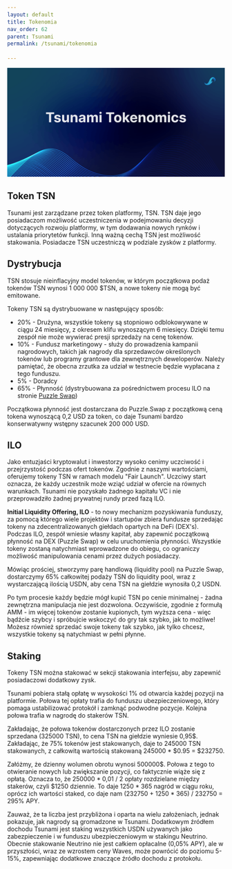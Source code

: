 ```yaml
---
layout: default
title: Tokenomia
nav_order: 62
parent: Tsunami
permalink: /tsunami/tokenomia

---
```


![tokenomics](/images/tokenomics.png)

## Token TSN

Tsunami jest zarządzane przez token platformy, TSN. TSN daje jego posiadaczom możliwość uczestniczenia w podejmowaniu decyzji dotyczących rozwoju platformy, w tym dodawania nowych rynków i ustalania priorytetów funkcji. Inną ważną cechą TSN jest możliwość stakowania. Posiadacze TSN uczestniczą w podziale zysków z platformy.

## Dystrybucja

TSN stosuje nieinflacyjny model tokenów, w którym początkowa podaż tokenów TSN wynosi 1 000 000 $TSN, a nowe tokeny nie mogą być emitowane.

Tokeny TSN są dystrybuowane w następujący sposób:

* 20% - Drużyna, wszystkie tokeny są stopniowo odblokowywane w ciągu 24 miesięcy, z okresem klifu wynoszącym 6 miesięcy. Dzięki temu zespół nie może wywierać presji sprzedaży na cenę tokenów.
* 10% - Fundusz marketingowy - służy do prowadzenia kampanii nagrodowych, takich jak nagrody dla sprzedawców określonych tokenów lub programy grantowe dla zewnętrznych deweloperów. Należy pamiętać, że obecna zrzutka za udział w testnecie będzie wypłacana z tego funduszu.
* 5% - Doradcy
* 65% - Płynność (dystrybuowana za pośrednictwem procesu ILO na stronie [Puzzle Swap](https://puzzleswap.org/))

Początkowa płynność jest dostarczana do Puzzle.Swap z początkową ceną tokena wynoszącą 0,2 USD za token, co daje Tsunami bardzo konserwatywny wstępny szacunek 200 000 USD.

## ILO

Jako entuzjaści kryptowalut i inwestorzy wysoko cenimy uczciwość i przejrzystość podczas ofert tokenów. Zgodnie z naszymi wartościami, oferujemy tokeny TSN w ramach modelu "Fair Launch". Uczciwy start oznacza, że każdy uczestnik może wziąć udział w ofercie na równych warunkach. Tsunami nie pozyskało żadnego kapitału VC i nie przeprowadziło żadnej prywatnej rundy przed fazą ILO.

**Initial Liquidity Offering, ILO** - to nowy mechanizm pozyskiwania funduszy, za pomocą którego wiele projektów i startupów zbiera fundusze sprzedając tokeny na zdecentralizowanych giełdach opartych na DeFi (DEX's). Podczas ILO, zespół wniesie własny kapitał, aby zapewnić początkową płynność na DEX (Puzzle Swap) w celu uruchomienia płynności. Wszystkie tokeny zostaną natychmiast wprowadzone do obiegu, co ograniczy możliwość manipulowania cenami przez dużych posiadaczy.

Mówiąc prościej, stworzymy parę handlową (liquidity pool) na Puzzle Swap, dostarczymy 65% całkowitej podaży TSN do liquidity pool, wraz z wystarczającą ilością USDN, aby cena TSN na giełdzie wynosiła 0,2 USDN.

Po tym procesie każdy będzie mógł kupić TSN po cenie minimalnej - żadna zewnętrzna manipulacja nie jest dozwolona. Oczywiście, zgodnie z formułą AMM - im więcej tokenów zostanie kupionych, tym wyższa cena - więc bądźcie szybcy i spróbujcie wskoczyć do gry tak szybko, jak to możliwe! Możesz również sprzedać swoje tokeny tak szybko, jak tylko chcesz, wszystkie tokeny są natychmiast w pełni płynne.

## Staking

Tokeny TSN można stakować w sekcji stakowania interfejsu, aby zapewnić posiadaczowi dodatkowy zysk.

Tsunami pobiera stałą opłatę w wysokości 1% od otwarcia każdej pozycji na platformie. Połowa tej opłaty trafia do funduszu ubezpieczeniowego, który pomaga ustabilizować protokół i zamknąć podwodne pozycje. Kolejna połowa trafia w nagrodę do stakerów TSN.

Zakładając, że połowa tokenów dostarczonych przez ILO zostanie sprzedana (325000 TSN), to cena TSN na giełdzie wyniesie 0,95$. Zakładając, że 75% tokenów jest stakowanych, daje to 245000 TSN stakowanych, z całkowitą wartością stakowaną 245000 * $0.95 = $232750.

Załóżmy, że dzienny wolumen obrotu wynosi 500000$. Połowa z tego to otwieranie nowych lub zwiększanie pozycji, co faktycznie wiąże się z opłatą. Oznacza to, że 250000 * 0,01 / 2 opłaty rozdzielane między stakerów, czyli $1250 dziennie. To daje 1250 * 365 nagród w ciągu roku, oprócz ich wartości staked, co daje nam (232750 + 1250 * 365) / 232750 = 295% APY.

Zauważ, że ta liczba jest przybliżona i oparta na wielu założeniach, jednak pokazuje, jak nagrody są gromadzone w Tsunami. Dodatkowym źródłem dochodu Tsunami jest staking wszystkich USDN używanych jako zabezpieczenie i w funduszu ubezpieczeniowym w stakingu Neutrino. Obecnie stakowanie Neutrino nie jest całkiem opłacalne (0,05% APY), ale w przyszłości, wraz ze wzrostem ceny Waves, może powrócić do poziomu 5-15%, zapewniając dodatkowe znaczące źródło dochodu z protokołu.